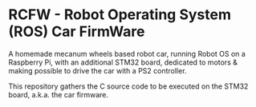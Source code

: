 # RCFW - Robot Operating System (ROS) Car FirmWare

A homemade mecanum wheels based robot car, running Robot OS on a Raspberry Pi, with an additional STM32 board, dedicated to motors & making possible to drive the car with a PS2 controller.

This repository gathers the C source code to be executed on the STM32 board, a.k.a. the car firmware.
